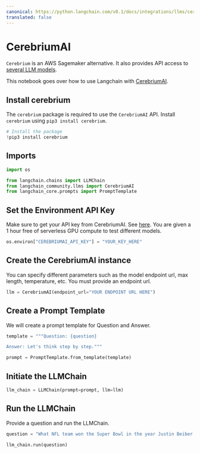 ```yaml
---
canonical: https://python.langchain.com/v0.1/docs/integrations/llms/cerebriumai
translated: false
---
```


# CerebriumAI

`Cerebrium` is an AWS Sagemaker alternative. It also provides API access to [several LLM models](https://docs.cerebrium.ai/cerebrium/prebuilt-models/deployment).

This notebook goes over how to use Langchain with [CerebriumAI](https://docs.cerebrium.ai/introduction).

## Install cerebrium

The `cerebrium` package is required to use the `CerebriumAI` API. Install `cerebrium` using `pip3 install cerebrium`.

```python
# Install the package
!pip3 install cerebrium
```

## Imports

```python
import os

from langchain.chains import LLMChain
from langchain_community.llms import CerebriumAI
from langchain_core.prompts import PromptTemplate
```

## Set the Environment API Key

Make sure to get your API key from CerebriumAI. See [here](https://dashboard.cerebrium.ai/login). You are given a 1 hour free of serverless GPU compute to test different models.

```python
os.environ["CEREBRIUMAI_API_KEY"] = "YOUR_KEY_HERE"
```

## Create the CerebriumAI instance

You can specify different parameters such as the model endpoint url, max length, temperature, etc. You must provide an endpoint url.

```python
llm = CerebriumAI(endpoint_url="YOUR ENDPOINT URL HERE")
```

## Create a Prompt Template

We will create a prompt template for Question and Answer.

```python
template = """Question: {question}

Answer: Let's think step by step."""

prompt = PromptTemplate.from_template(template)
```

## Initiate the LLMChain

```python
llm_chain = LLMChain(prompt=prompt, llm=llm)
```

## Run the LLMChain

Provide a question and run the LLMChain.

```python
question = "What NFL team won the Super Bowl in the year Justin Beiber was born?"

llm_chain.run(question)
```